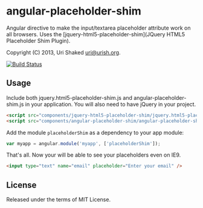 angular-placeholder-shim
===============

Angular directive to make the input/textarea placeholder attribute work on all browsers.
Uses the [jquery-html5-placeholder-shim](JQuery HTML5 Placeholder Shim Plugin).

Copyright (C) 2013, Uri Shaked <uri@urish.org>.

[![Build Status](https://travis-ci.org/urish/angular-placeholder-shim.png?branch=master)](https://travis-ci.org/urish/angular-placeholder-shim)

Usage
-----
Include both jquery.html5-placeholder-shim.js and angular-placeholder-shim.js in your application. You will also
need to have jQuery in your project.

```html
<script src="components/jquery-html5-placeholder-shim/jquery.html5-placeholder-shim.js"></script>
<script src="components/angular-placeholder-shim/angular-placeholder-shim.js"></script>
```

Add the module `placeholderShim` as a dependency to your app module:

```js
var myapp = angular.module('myapp', ['placeholderShim']);
```

That's all. Now your will be able to see your placeholders even on IE9.
```html
<input type="text" name="email" placeholder="Enter your email" />
```

License
----

Released under the terms of MIT License.
